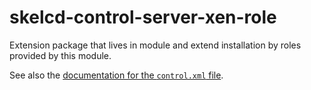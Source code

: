 skelcd-control-server-xen-role
==============================

Extension package that lives in module and extend installation by roles provided by this module.

See also the [documentation for the `control.xml` file][1].

[1]: https://github.com/yast/yast-installation/blob/master/doc/control-file.md
